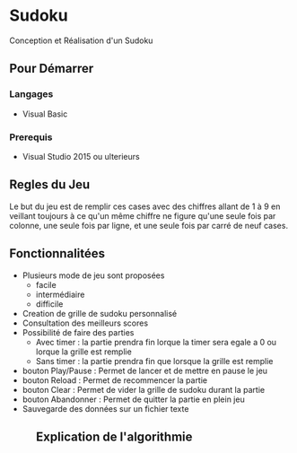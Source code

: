 <h1> Sudoku </h1>
 Conception et Réalisation d'un Sudoku

<h2>Pour Démarrer </h2>
<h3>Langages</h3>
<ul>
	<li>Visual Basic</li>
</ul> 
<h3>Prerequis</h3>
<ul>
<li>Visual Studio 2015 ou ulterieurs</li>
</ul>
<h2>Regles du Jeu</h2>
Le but du jeu est de remplir ces cases avec des chiffres allant de 1 à 9 en veillant toujours à ce qu'un même chiffre ne figure qu'une seule fois par colonne, une seule fois par ligne, et une seule fois par carré de neuf cases.

<h2>Fonctionnalitées</h2>
<ul>
<li>Plusieurs mode de jeu sont proposées
<ul>
<li>facile</li>
<li>intermédiaire</li>
<li>difficile</li>
</ul>
</li>
<li>Creation de grille de sudoku personnalisé</li>
<li>Consultation des meilleurs scores</li>
<li>Possibilité de faire des parties
<ul>
<li>Avec timer : la partie prendra fin lorque la timer sera egale a 0 ou lorque la grille est remplie</li>
<li>Sans timer : la partie prendra fin que lorsque la grille est remplie </li>
</ul>
</li>
<li>bouton Play/Pause : Permet de lancer et de mettre en pause le jeu</li>
<li>bouton Reload : Permet de recommencer la partie</li>
<li>bouton Clear : Permet de vider la grille de sudoku durant la partie</li>
<li>bouton Abandonner : Permet de quitter la partie en plein jeu</li>
	<li>Sauvegarde des données sur un fichier texte</li>
<ul>
	<h2>Explication de l'algorithmie</h2>

